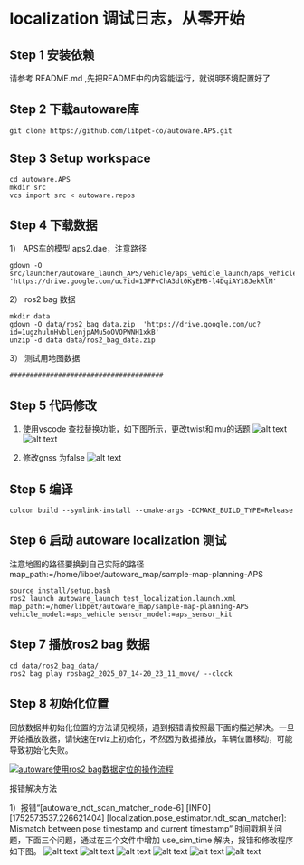 # localization 调试日志，从零开始

## Step 1 安装依赖 

请参考 README.md ,先把README中的内容能运行，就说明环境配置好了

## Step 2 下载autoware库

```
git clone https://github.com/libpet-co/autoware.APS.git

```

## Step 3 Setup workspace
```
cd autoware.APS
mkdir src
vcs import src < autoware.repos
```

## Step 4 下载数据

1） APS车的模型 aps2.dae，注意路径

```
gdown -O src/launcher/autoware_launch_APS/vehicle/aps_vehicle_launch/aps_vehicle_description/mesh/aps2.dae  'https://drive.google.com/uc?id=1JFPvChA3dt0KyEM8-l4DqiAY18JekRlM'
```
2） ros2 bag 数据
```
mkdir data
gdown -O data/ros2_bag_data.zip  'https://drive.google.com/uc?id=1ugzhulnHvblLenjpAMu5oOVOPWNH1xkB'
unzip -d data data/ros2_bag_data.zip
```
3） 测试用地图数据
```
######################################
```
## Step 5 代码修改
1) 使用vscode 查找替换功能，如下图所示，更改twist和imu的话题
![alt text](<docs/Screenshot from 2025-07-15 18-27-21.png>) 
![alt text](<docs/Screenshot from 2025-07-15 18-28-16.png>)

2) 修改gnss 为false
![alt text](<docs/Screenshot from 2025-07-16 15-35-28.png>)
## Step 5 编译

```
colcon build --symlink-install --cmake-args -DCMAKE_BUILD_TYPE=Release
```

## Step 6 启动 autoware localization 测试

注意地图的路径要换到自己实际的路径map_path:=/home/libpet/autoware_map/sample-map-planning-APS
```
source install/setup.bash
ros2 launch autoware_launch test_localization.launch.xml map_path:=/home/libpet/autoware_map/sample-map-planning-APS vehicle_model:=aps_vehicle sensor_model:=aps_sensor_kit
``` 

## Step 7 播放ros2 bag 数据
```
cd data/ros2_bag_data/ 
ros2 bag play rosbag2_2025_07_14-20_23_11_move/ --clock
```

## Step 8 初始化位置

回放数据并初始化位置的方法请见视频，遇到报错请按照最下面的描述解决。一旦开始播放数据，请快速在rviz上初始化，不然因为数据播放，车辆位置移动，可能导致初始化失败。

[![autoware使用ros2 bag数据定位的操作流程](https://bb-embed.zjffun.com/embed?v=BV1qMuHzfEEa)](https://player.bilibili.com/player.html?bvid=BV1qMuHzfEEa&page=1)

报错解决方法

1）报错“[autoware_ndt_scan_matcher_node-6] [INFO] [1752573537.226621404] [localization.pose_estimator.ndt_scan_matcher]: Mismatch between pose timestamp and current timestamp”  时间戳相关问题，下面三个问题，通过在三个文件中增加 use_sim_time 解决，报错和修改程序如下图。
![alt text](<docs/Screenshot from 2025-07-15 18-03-03.png>)
![alt text](<docs/Screenshot from 2025-07-15 19-41-11.png>) 
![alt text](<docs/Screenshot from 2025-07-15 19-41-52.png>) 
![alt text](<docs/Screenshot from 2025-07-15 19-42-21.png>) 
![alt text](<docs/Screenshot from 2025-07-15 19-42-31.png>) 
![alt text](<docs/Screenshot from 2025-07-15 19-42-51.png>)